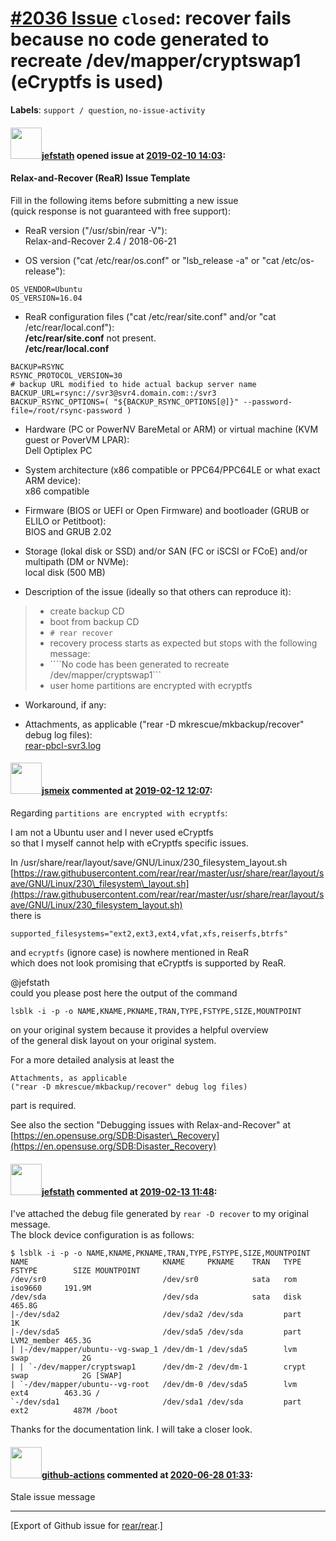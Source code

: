 [\#2036 Issue](https://github.com/rear/rear/issues/2036) `closed`: recover fails because no code generated to recreate /dev/mapper/cryptswap1 (eCryptfs is used)
================================================================================================================================================================

**Labels**: `support / question`, `no-issue-activity`

#### <img src="https://avatars.githubusercontent.com/u/6331109?v=4" width="50">[jefstath](https://github.com/jefstath) opened issue at [2019-02-10 14:03](https://github.com/rear/rear/issues/2036):

#### Relax-and-Recover (ReaR) Issue Template

Fill in the following items before submitting a new issue  
(quick response is not guaranteed with free support):

-   ReaR version ("/usr/sbin/rear -V"):  
    Relax-and-Recover 2.4 / 2018-06-21

-   OS version ("cat /etc/rear/os.conf" or "lsb\_release -a" or "cat
    /etc/os-release"):

<!-- -->

    OS_VENDOR=Ubuntu
    OS_VERSION=16.04

-   ReaR configuration files ("cat /etc/rear/site.conf" and/or "cat
    /etc/rear/local.conf"):  
    **/etc/rear/site.conf** not present.  
    **/etc/rear/local.conf**

<!-- -->

    BACKUP=RSYNC
    RSYNC_PROTOCOL_VERSION=30
    # backup URL modified to hide actual backup server name
    BACKUP_URL=rsync://svr3@svr4.domain.com::/svr3
    BACKUP_RSYNC_OPTIONS=( "${BACKUP_RSYNC_OPTIONS[@]}" --password-file=/root/rsync-password )

-   Hardware (PC or PowerNV BareMetal or ARM) or virtual machine (KVM
    guest or PoverVM LPAR):  
    Dell Optiplex PC

-   System architecture (x86 compatible or PPC64/PPC64LE or what exact
    ARM device):  
    x86 compatible

-   Firmware (BIOS or UEFI or Open Firmware) and bootloader (GRUB or
    ELILO or Petitboot):  
    BIOS and GRUB 2.02

-   Storage (lokal disk or SSD) and/or SAN (FC or iSCSI or FCoE) and/or
    multipath (DM or NVMe):  
    local disk (500 MB)

-   Description of the issue (ideally so that others can reproduce it):

> -   create backup CD
> -   boot from backup CD
> -   `# rear recover`
> -   recovery process starts as expected but stops with the following
>     message:
> -   \`\`\`\`No code has been generated to recreate
>     /dev/mapper/cryptswap1\`\`\`
> -   user home partitions are encrypted with ecryptfs

-   Workaround, if any:

-   Attachments, as applicable ("rear -D mkrescue/mkbackup/recover"
    debug log files):  
    [rear-pbcl-svr3.log](https://github.com/rear/rear/files/2860162/rear-pbcl-svr3.log)

#### <img src="https://avatars.githubusercontent.com/u/1788608?u=925fc54e2ce01551392622446ece427f51e2f0ce&v=4" width="50">[jsmeix](https://github.com/jsmeix) commented at [2019-02-12 12:07](https://github.com/rear/rear/issues/2036#issuecomment-462735019):

Regarding `partitions are encrypted with ecryptfs`:

I am not a Ubuntu user and I never used eCryptfs  
so that I myself cannot help with eCryptfs specific issues.

In /usr/share/rear/layout/save/GNU/Linux/230\_filesystem\_layout.sh  
[https://raw.githubusercontent.com/rear/rear/master/usr/share/rear/layout/save/GNU/Linux/230\_filesystem\_layout.sh](https://raw.githubusercontent.com/rear/rear/master/usr/share/rear/layout/save/GNU/Linux/230_filesystem_layout.sh)  
there is

    supported_filesystems="ext2,ext3,ext4,vfat,xfs,reiserfs,btrfs"

and `ecryptfs` (ignore case) is nowhere mentioned in ReaR  
which does not look promising that eCryptfs is supported by ReaR.

@jefstath  
could you please post here the output of the command

    lsblk -i -p -o NAME,KNAME,PKNAME,TRAN,TYPE,FSTYPE,SIZE,MOUNTPOINT

on your original system because it provides a helpful overview  
of the general disk layout on your original system.

For a more detailed analysis at least the

    Attachments, as applicable
    ("rear -D mkrescue/mkbackup/recover" debug log files)

part is required.

See also the section "Debugging issues with Relax-and-Recover" at  
[https://en.opensuse.org/SDB:Disaster\_Recovery](https://en.opensuse.org/SDB:Disaster_Recovery)

#### <img src="https://avatars.githubusercontent.com/u/6331109?v=4" width="50">[jefstath](https://github.com/jefstath) commented at [2019-02-13 11:48](https://github.com/rear/rear/issues/2036#issuecomment-463170130):

I've attached the debug file generated by `rear -D recover` to my
original message.  
The block device configuration is as follows:

    $ lsblk -i -p -o NAME,KNAME,PKNAME,TRAN,TYPE,FSTYPE,SIZE,MOUNTPOINT
    NAME                              KNAME     PKNAME    TRAN   TYPE  FSTYPE        SIZE MOUNTPOINT
    /dev/sr0                          /dev/sr0            sata   rom   iso9660     191.9M
    /dev/sda                          /dev/sda            sata   disk              465.8G
    |-/dev/sda2                       /dev/sda2 /dev/sda         part                  1K
    |-/dev/sda5                       /dev/sda5 /dev/sda         part  LVM2_member 465.3G
    | |-/dev/mapper/ubuntu--vg-swap_1 /dev/dm-1 /dev/sda5        lvm   swap            2G
    | | `-/dev/mapper/cryptswap1      /dev/dm-2 /dev/dm-1        crypt swap            2G [SWAP]
    | `-/dev/mapper/ubuntu--vg-root   /dev/dm-0 /dev/sda5        lvm   ext4        463.3G /
    `-/dev/sda1                       /dev/sda1 /dev/sda         part  ext2          487M /boot

Thanks for the documentation link. I will take a closer look.

#### <img src="https://avatars.githubusercontent.com/in/15368?v=4" width="50">[github-actions](https://github.com/apps/github-actions) commented at [2020-06-28 01:33](https://github.com/rear/rear/issues/2036#issuecomment-650665283):

Stale issue message

------------------------------------------------------------------------

\[Export of Github issue for
[rear/rear](https://github.com/rear/rear).\]
